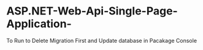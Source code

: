 # ASP.NET-Web-Api-Single-Page-Application-
To Run to 
Delete Migration First and Update database in Pacakage Console
